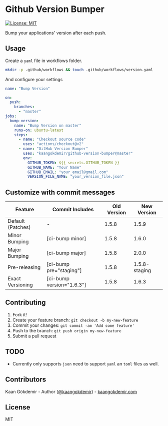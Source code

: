 # Github Version Bumper

[![License: MIT](https://img.shields.io/badge/License-MIT-yellow.svg)](https://opensource.org/licenses/MIT)

Bump your applications' version after each push.


## Usage

Create a `yaml` file in workflows folder.
```bash
mkdir -p .github/workflows && touch .github/workflows/version.yaml
```

And configure your settings
```yaml
name: "Bump Version"

on:
  push:
    branches:
      - "master"
jobs:
  bump-version:
    name: "Bump Version on master"
    runs-on: ubuntu-latest
    steps:
      - name: "Checkout source code"
        uses: "actions/checkout@v2"
      - name: "GitHub Version Bumper"
        uses: "kaangokdemir/github-version-bumper@master"
        env:
          GITHUB_TOKEN: ${{ secrets.GITHUB_TOKEN }}
          GITHUB_NAME: "Your Name"
          GITHUB_EMAIL: "your_email@gmail.com"
          VERSION_FILE_NAME: "your_version_file.json"
```
## Customize with commit messages

| Feature           	| Commit Includes           	| Old Version 	| New Version   	|
|-------------------	|---------------------------	|-------------	|---------------	|
| Default (Patches) 	| -                         	| 1.5.8       	| 1.5.9         	|
| Minor Bumping     	| [ci-bump minor]           	| 1.5.8       	| 1.6.0         	|
| Major Bumping     	| [ci-bump major]           	| 1.5.8       	| 2.0.0         	|
| Pre-releasing     	| [ci-bump pre="staging"]   	| 1.5.8       	| 1.5.8-staging 	|
| Exact Versioning  	| [ci-bump version="1.6.3"] 	| 1.5.8       	| 1.6.3         	|

## Contributing

1. Fork it!
2. Create your feature branch: `git checkout -b my-new-feature`
3. Commit your changes: `git commit -am 'Add some feature'`
4. Push to the branch: `git push origin my-new-feature`
5. Submit a pull request

## TODO

- Currently only supports `json` need to support `yaml` an `toml` files as well.

## Contributors

Kaan Gökdemir - Author ([@kaangokdemir](https://twitter.com/kaangokdemir)) - [kaangokdemir.com](https://kaangokdemir.com)

## License

MIT
